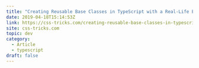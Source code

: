 ```yaml
---
title: "Creating Reusable Base Classes in TypeScript with a Real-Life Example"
date: 2019-04-18T15:14:53Z
link: https://css-tricks.com/creating-reusable-base-classes-in-typescript-with-a-real-life-example/
site: css-tricks.com
topic: dev
category:
  - Article
  - typescript
draft: false
---
```

